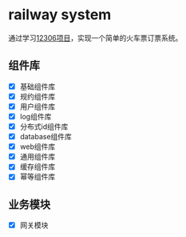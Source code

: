 # railway system

通过学习[12306项目](https://github.com/nageoffer/12306)，实现一个简单的火车票订票系统。

## 组件库
- [x] 基础组件库
- [x] 规约组件库
- [x] 用户组件库
- [x] log组件库
- [x] 分布式id组件库
- [x] database组件库
- [x] web组件库
- [x] 通用组件库
- [x] 缓存组件库
- [x] 幂等组件库
## 业务模块
- [x] 网关模块
